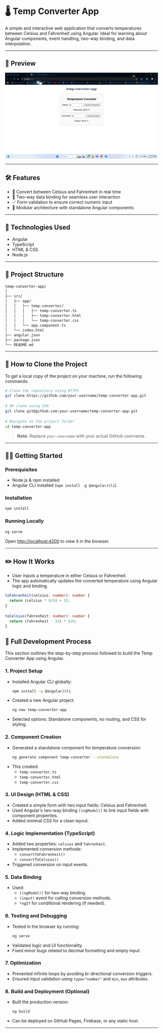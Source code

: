 # 🌡️ Temp Converter App

A simple and interactive web application that converts temperatures between Celsius and Fahrenheit using Angular. Ideal for learning about Angular components, event handling, two-way binding, and data interpolation.

---

## 📸 Preview

![App Screenshot](screenshot.png)

---

## 🛠️ Features

- 🔁 Convert between Celsius and Fahrenheit in real time  
- 📲 Two-way data binding for seamless user interaction  
- ✅ Form validation to ensure correct numeric input  
- 🎯 Modular architecture with standalone Angular components  

---

## 🚀 Technologies Used

- Angular
- TypeScript
- HTML & CSS
- Node.js

---

## 📂 Project Structure

```plaintext
temp-converter-app/
│
├── src/
│   ├── app/
│   │   ├── temp-converter/
│   │   │   ├── temp-converter.ts
│   │   │   ├── temp-converter.html
│   │   │   └── temp-converter.css
│   │   └── app.component.ts
│   └── index.html
├── angular.json
├── package.json
└── README.md

```

---

## 🔽 How to Clone the Project

To get a local copy of the project on your machine, run the following commands:

```bash
# Clone the repository using HTTPS
git clone https://github.com/your-username/temp-converter-app.git

# OR clone using SSH
git clone git@github.com:your-username/temp-converter-app.git

# Navigate to the project folder
cd temp-converter-app
```

> **Note**: Replace `your-username` with your actual GitHub username.

---

## 🧑‍💻 Getting Started

### Prerequisites

- Node.js & npm installed
- Angular CLI installed (`npm install -g @angular/cli`)

### Installation

```bash
npm install
```

### Running Locally

```bash
ng serve
```

Open [http://localhost:4200](http://localhost:4200) to view it in the browser.

---

## ✏️ How It Works

- User inputs a temperature in either Celsius or Fahrenheit.
- The app automatically updates the converted temperature using Angular logic and binding.

```ts
toFahrenheit(celsius: number): number {
  return (celsius * 9/5) + 32;
}

toCelsius(fahrenheit: number): number {
  return (fahrenheit - 32) * 5/9;
}
```

## 🧱 Full Development Process

This section outlines the step-by-step process followed to build the Temp Converter App using Angular.

### 1. Project Setup

- Installed Angular CLI globally:
  ```bash
  npm install -g @angular/cli
  ```
- Created a new Angular project:
  ```bash
  ng new temp-converter-app
  ```
- Selected options: Standalone components, no routing, and CSS for styling.

### 2. Component Creation

- Generated a standalone component for temperature conversion:
  ```bash
  ng generate component temp-converter --standalone
  ```
- This created:
  - `temp-converter.ts`
  - `temp-converter.html`
  - `temp-converter.css`

### 3. UI Design (HTML & CSS)

- Created a simple form with two input fields: Celsius and Fahrenheit.
- Used Angular’s two-way binding `[(ngModel)]` to link input fields with component properties.
- Added minimal CSS for a clean layout.

### 4. Logic Implementation (TypeScript)

- Added two properties: `celsius` and `fahrenheit`.
- Implemented conversion methods:
  - `convertToFahrenheit()`
  - `convertToCelsius()`
- Triggered conversion on input events.

### 5. Data Binding

- Used:
  - `[(ngModel)]` for two-way binding.
  - `(input)` event for calling conversion methods.
  - `*ngIf` for conditional rendering (if needed).

### 6. Testing and Debugging

- Tested in the browser by running:
  ```bash
  ng serve
  ```
- Validated logic and UI functionality.
- Fixed minor bugs related to decimal formatting and empty input.

### 7. Optimization

- Prevented infinite loops by avoiding bi-directional conversion triggers.
- Ensured input validation using `type="number"` and `min`, `max` attributes.

### 8. Build and Deployment (Optional)

- Built the production version:
  ```bash
  ng build
  ```
- Can be deployed on GitHub Pages, Firebase, or any static host.

---












